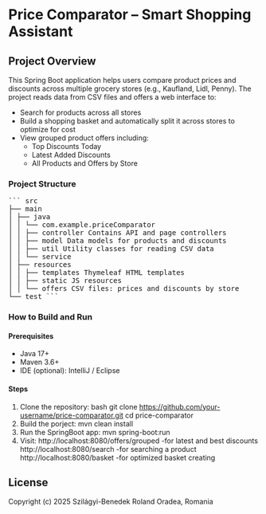 # Price Comparator – Smart Shopping Assistant

## Project Overview

This Spring Boot application helps users compare product prices and discounts across multiple grocery stores (e.g., Kaufland, Lidl, Penny).
The project reads data from CSV files and offers a web interface to:

- Search for products across all stores
- Build a shopping basket and automatically split it across stores to optimize for cost
- View grouped product offers including:
  - Top Discounts Today
  - Latest Added Discounts
  - All Products and Offers by Store

### Project Structure
<pre>``` src
├── main
│ ├── java
│ │ └── com.example.priceComparator
│ │ ├── controller Contains API and page controllers
│ │ ├── model Data models for products and discounts
│ │ ├── util Utility classes for reading CSV data
│ │ └── service 
│ ├── resources
│ │ ├── templates Thymeleaf HTML templates 
│ │ ├── static JS resources
│ │ └── offers CSV files: prices and discounts by store
└── test ``` </pre>


### How to Build and Run

#### Prerequisites
- Java 17+
- Maven 3.6+
- IDE (optional): IntelliJ / Eclipse

#### Steps
1. Clone the repository:
   bash
   git clone https://github.com/your-username/price-comparator.git
   cd price-comparator
2. Build the porject:
   mvn clean install
3. Run the SpringBoot app:
   mvn spring-boot:run
4. Visit:
   http://localhost:8080/offers/grouped -for latest and best discounts
   http://localhost:8080/search -for searching a product
   http://localhost:8080/basket -for optimized basket creating


## License

Copyright (c) 2025 Szilágyi-Benedek Roland
Oradea, Romania 

